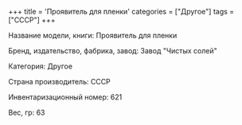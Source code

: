 +++
title = 'Проявитель для пленки'
categories = ["Другое"]
tags = ["СССР"]
+++

Название модели, книги: Проявитель для пленки

Бренд, издательство, фабрика, завод: Завод "Чистых солей"

Категория: Другое

Страна производитель: СССР

Инвентаризационный номер: 621

Вес, гр: 63

